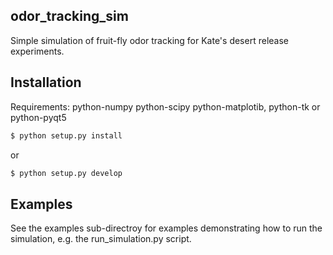 ## odor_tracking_sim 

Simple simulation of fruit-fly odor tracking for Kate's desert release experiments.


## Installation

Requirements: python-numpy python-scipy python-matplotib, python-tk or python-pyqt5


```bash
$ python setup.py install 

```

or 
```bash
$ python setup.py develop
```


## Examples

See the examples sub-directroy for examples demonstrating how to run the
simulation, e.g. the run_simulation.py script.



